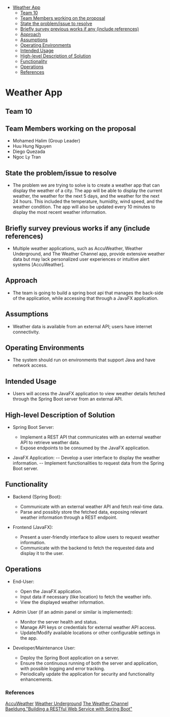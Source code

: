<!-- @import "[TOC]" {cmd="toc" depthFrom=1 depthTo=6 orderedList=false} -->

<!-- code_chunk_output -->

- [Weather App](#weather-app)
  - [Team 10](#team-10)
  - [Team Members working on the proposal](#team-members-working-on-the-proposal)
  - [State the problem/issue to resolve](#state-the-problemissue-to-resolve)
  - [Briefly survey previous works if any (include references)](#briefly-survey-previous-works-if-any-include-references)
  - [Approach](#approach) 
  - [Assumptions](#assumptions)
  - [Operating Environments](#operating-environments)
  - [Intended Usage](#intended-usage)
  - [High-level Description of Solution](#high-level-description-of-solution)
  - [Functionality](#functionality)
  - [Operations](#operations)
  - [References](#references)

<!-- /code_chunk_output -->

<!-- In less than 2 pages, propose a topic in object-oriented design as your project.  Your proposal must include (but not be limited to) the following sections: 
• Project title 
• Team #, team members 
• Team members working on the proposal 
• State the problem/issue to resolve 
• If applicable, briefly survey previous works if any (include references) 
• If applicable, describe assumptions / operating environments / intended usage 
• High-level description of your solution which may include (but is not limited to), your plan and approach.  Be as specific as possible. 
• Functionality: describe how your solution tackles the issues 
• Operations: List operations for each intended user (in list format).  Be precise and specific. 
• (Optional) References: must include citations in content using the format [1], [2], etc. 
Be mindful that we are using java. So we're probably gonna be doing spring boot and JavaFX app-->


# Weather App

## Team 10


<!-- create a list of names -->
## Team Members working on the proposal

- Mohamed Halim (Group Leader)
- Huu Hung Nguyen
- Diego Quezada
- Ngoc Ly Tran

## State the problem/issue to resolve

- The problem we are trying to solve is to create a weather app that can display the weather of a city. The app will be able to display the current weather, the weather for the next 5 days, and the weather for the next 24 hours. This included the temperature, humidity, wind speed, and the weather condition. The app will also be updated every 10 minutes to display the most recent weather information. 


## Briefly survey previous works if any (include references)

- Multiple weather applications, such as AccuWeather, Weather Underground, and The Weather Channel app, provide extensive weather data but may lack personalized user experiences or intuitive alert systems [AccuWeather].


## Approach

- The team is going to build a spring boot api that manages the back-side of the application, while accessing that through a JavaFX application.


## Assumptions

- Weather data is available from an external API; users have internet connectivity.


## Operating Environments

- The system should run on environments that support Java and have network access.


## Intended Usage

- Users will access the JavaFX application to view weather details fetched through the Spring Boot server from an external API.


## High-level Description of Solution

- Spring Boot Server:
    - Implement a REST API that communicates with an external weather API to retrieve weather data.
    - Expose endpoints to be consumed by the JavaFX application.

- JavaFX Application:
-- Develop a user interface to display the weather information.
-- Implement functionalities to request data from the Spring Boot server.


## Functionality

- Backend (Spring Boot):
    - Communicate with an external weather API and fetch real-time data.
    - Parse and possibly store the fetched data, exposing relevant weather information through a REST endpoint.

- Frontend (JavaFX):
    - Present a user-friendly interface to allow users to request weather information.
    - Communicate with the backend to fetch the requested data and display it to the user.


## Operations

- End-User:
    - Open the JavaFX application.
    - Input data if necessary (like location) to fetch the weather info.
    - View the displayed weather information.

- Admin User (if an admin panel or similar is implemented):
    - Monitor the server health and status.
    - Manage API keys or credentials for external weather API access.
    - Update/Modify available locations or other configurable settings in the app.

- Developer/Maintenance User:
    - Deploy the Spring Boot application on a server.
    - Ensure the continuous running of both the server and application, with possible logging and error tracking.
    - Periodically update the application for security and functionality enhancements.


### References
[AccuWeather](https://www.accuweather.com/)
[Weather Underground](https://www.wunderground.com/)
[The Weather Channel](https://weather.com/)
[Baeldung."Building a RESTful Web Service with Spring Boot"](https://www.baeldung.com/spring-boot-start)